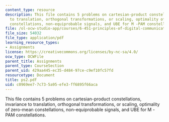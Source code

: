 ```yaml
---
content_type: resource
description: This file contains 5 problems on cartesian-product constellations, invariance
  to translation, orthogonal transformations, or scaling, optimality of zero-mean
  constellations, non-equiprobable signals, and UBE for M -PAM constellations.
file: /ol-ocw-studio-app/courses/6-451-principles-of-digital-communication-ii-spring-2005/c0969ee77c735a95efe3ff6895f66aca_ps2.pdf
file_size: 54032
file_type: application/pdf
learning_resource_types:
- Assignments
license: https://creativecommons.org/licenses/by-nc-sa/4.0/
ocw_type: OCWFile
parent_title: Assignments
parent_type: CourseSection
parent_uid: 429aa445-ec35-d484-97ce-c9ef10fc57fd
resourcetype: Document
title: ps2.pdf
uid: c0969ee7-7c73-5a95-efe3-ff6895f66aca
---
```

This file contains 5 problems on cartesian-product constellations, invariance to translation, orthogonal transformations, or scaling, optimality of zero-mean constellations, non-equiprobable signals, and UBE for M -PAM constellations.